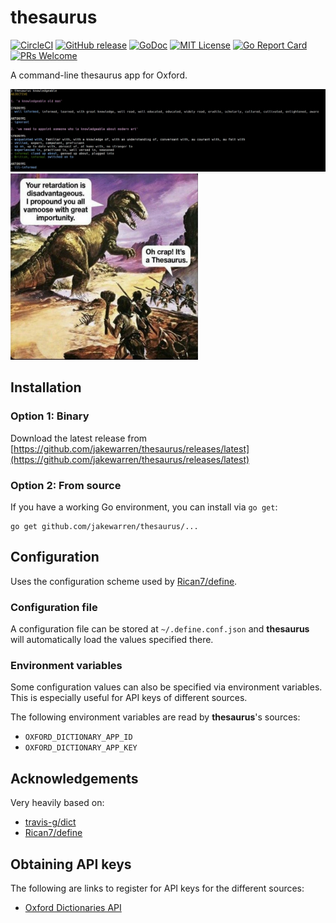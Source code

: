 # thesaurus
[![CircleCI](https://circleci.com/gh/jakewarren/thesaurus.svg?style=shield)](https://circleci.com/gh/jakewarren/thesaurus)
[![GitHub release](http://img.shields.io/github/release/jakewarren/thesaurus.svg?style=flat-square)](https://github.com/jakewarren/thesaurus/releases])
[![GoDoc](https://img.shields.io/badge/godoc-reference-blue.svg)](https://godoc.org/github.com/jakewarren/thesaurus)
[![MIT License](http://img.shields.io/badge/license-MIT-blue.svg?style=flat-square)](https://github.com/jakewarren/thesaurus/blob/master/LICENSE)
[![Go Report Card](https://goreportcard.com/badge/github.com/jakewarren/thesaurus)](https://goreportcard.com/report/github.com/jakewarren/thesaurus)
[![PRs Welcome](https://img.shields.io/badge/PRs-welcome-brightgreen.svg?style=shields)](http://makeapullrequest.com)

A command-line thesaurus app for Oxford.

![](screenshot.jpg)
<img src="thesaurusrex.jpg" width="300"/>

## Installation
### Option 1: Binary

Download the latest release from [https://github.com/jakewarren/thesaurus/releases/latest](https://github.com/jakewarren/thesaurus/releases/latest)

### Option 2: From source
If you have a working Go environment, you can install via `go get`:
```shell
go get github.com/jakewarren/thesaurus/...
```

## Configuration

Uses the configuration scheme used by [Rican7/define](https://github.com/Rican7/define).

### Configuration file

A configuration file can be stored at `~/.define.conf.json` and **thesaurus** will automatically load the values specified there.

### Environment variables

Some configuration values can also be specified via environment variables. This is especially useful for API keys of different sources.

The following environment variables are read by **thesaurus**'s sources:

- `OXFORD_DICTIONARY_APP_ID`
- `OXFORD_DICTIONARY_APP_KEY`

## Acknowledgements

Very heavily based on:  
* [travis-g/dict](https://github.com/travis-g/dict)  
* [Rican7/define](https://github.com/Rican7/define)  


## Obtaining API keys

The following are links to register for API keys for the different sources:

- [Oxford Dictionaries API](https://developer.oxforddictionaries.com/?tag=#plans)
